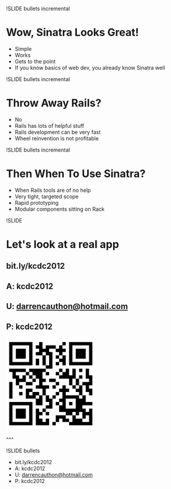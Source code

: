 !SLIDE bullets incremental
# Wow, Sinatra Looks Great! #

* Simple
* Works
* Gets to the point
* If you know basics of web dev, you already know Sinatra well

!SLIDE bullets incremental
# Throw Away Rails? #

* No
* Rails has lots of helpful stuff
* Rails development can be very fast
* Wheel reinvention is not profitable

!SLIDE bullets incremental
# Then When To Use Sinatra? #

* When Rails tools are of no help
* Very tight, targeted scope
* Rapid prototyping
* Modular components sitting on Rack

!SLIDE
# Let's look at a real app #

bit.ly/kcdc2012
---------------

A: kcdc2012
---------------

U: darrencauthon@hotmail.com
---------------

P: kcdc2012
---------------

![KCDC](kcdc.png "KCDC")

^^^





!SLIDE bullets

* bit.ly/kcdc2012
* A: kcdc2012
* U: darrencauthon@hotmail.com
* P: kcdc2012
